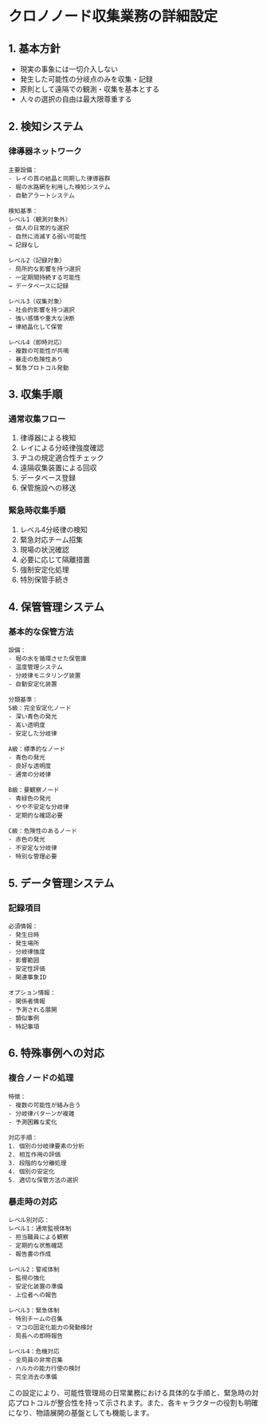 # クロノノード収集業務の詳細設定

## 1. 基本方針
- 現実の事象には一切介入しない
- 発生した可能性の分岐点のみを収集・記録
- 原則として遠隔での観測・収集を基本とする
- 人々の選択の自由は最大限尊重する

## 2. 検知システム

### 律導器ネットワーク
```
主要設備：
- レイの首の結晶と同期した律導器群
- 堀の水路網を利用した検知システム
- 自動アラートシステム

検知基準：
レベル1（観測対象外）
- 個人の日常的な選択
- 自然に消滅する弱い可能性
→ 記録なし

レベル2（記録対象）
- 局所的な影響を持つ選択
- 一定期間持続する可能性
→ データベースに記録

レベル3（収集対象）
- 社会的影響を持つ選択
- 強い感情や重大な決断
→ 律結晶化して保管

レベル4（即時対応）
- 複数の可能性が共鳴
- 暴走の危険性あり
→ 緊急プロトコル発動
```

## 3. 収集手順

### 通常収集フロー
1. 律導器による検知
2. レイによる分岐律強度確認
3. ヂユの規定適合性チェック
4. 遠隔収集装置による回収
5. データベース登録
6. 保管施設への移送

### 緊急時収集手順
1. レベル4分岐律の検知
2. 緊急対応チーム招集
3. 現場の状況確認
4. 必要に応じて隔離措置
5. 強制安定化処理
6. 特別保管手続き

## 4. 保管管理システム

### 基本的な保管方法
```
設備：
- 堀の水を循環させた保管庫
- 温度管理システム
- 分岐律モニタリング装置
- 自動安定化装置

分類基準：
S級：完全安定化ノード
- 深い青色の発光
- 高い透明度
- 安定した分岐律

A級：標準的なノード
- 青色の発光
- 良好な透明度
- 通常の分岐律

B級：要観察ノード
- 青緑色の発光
- やや不安定な分岐律
- 定期的な確認必要

C級：危険性のあるノード
- 赤色の発光
- 不安定な分岐律
- 特別な管理必要
```

## 5. データ管理システム

### 記録項目
```
必須情報：
- 発生日時
- 発生場所
- 分岐律強度
- 影響範囲
- 安定性評価
- 関連事象ID

オプション情報：
- 関係者情報
- 予測される展開
- 類似事例
- 特記事項
```

## 6. 特殊事例への対応

### 複合ノードの処理
```
特徴：
- 複数の可能性が絡み合う
- 分岐律パターンが複雑
- 予測困難な変化

対応手順：
1. 個別の分岐律要素の分析
2. 相互作用の評価
3. 段階的な分離処理
4. 個別の安定化
5. 適切な保管方法の選択
```

### 暴走時の対応
```
レベル別対応：
レベル1：通常監視体制
- 担当職員による観察
- 定期的な状態確認
- 報告書の作成

レベル2：警戒体制
- 監視の強化
- 安定化装置の準備
- 上位者への報告

レベル3：緊急体制
- 特別チームの召集
- マコの固定化能力の発動検討
- 局長への即時報告

レベル4：危機対応
- 全局員の非常召集
- ハルカの能力行使の検討
- 完全消去の準備
```

この設定により、可能性管理局の日常業務における具体的な手順と、緊急時の対応プロトコルが整合性を持って示されます。また、各キャラクターの役割も明確になり、物語展開の基盤としても機能します。